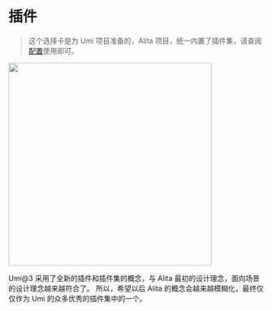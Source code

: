 # 插件

>这个选择卡是为 Umi 项目准备的，Alita 项目，统一内置了插件集，请查阅[配置](/config)使用即可。

<img src="https://img.alicdn.com/tfs/TB1mrhuwqL7gK0jSZFBXXXZZpXa-956-728.png" width="400">

Umi@3 采用了全新的插件和插件集的概念，与 Alita 最初的设计理念，面向场景的设计理念越来越符合了。
所以，希望以后 Alita 的概念会越来越模糊化，最终仅仅作为 Umi 的众多优秀的插件集中的一个。
